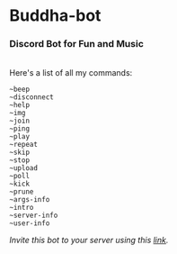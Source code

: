 # Buddha-bot
### Discord Bot for Fun and Music
<br>
Here's a list of all my commands:

```
~beep
~disconnect
~help
~img
~join
~ping
~play
~repeat
~skip
~stop
~upload
~poll
~kick
~prune
~args-info
~intro
~server-info
~user-info
```

*Invite this bot to your server using this [link](https://discord.com/api/oauth2/authorize?client_id=813639350591160320&permissions=285115608689&scope=bot).*
